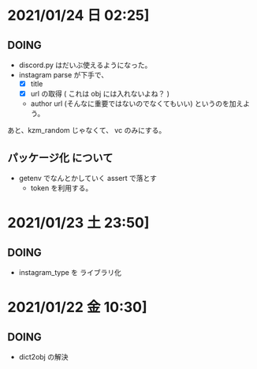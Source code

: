 # 2021/01/24 日 02:25]

## DOING

- discord.py はだいぶ使えるようになった。
- instagram parse が下手で、
  - [x] title
  - [x] url の取得 ( これは obj には入れないよね？ )
  - author url (そんなに重要ではないのでなくてもいい)
    というのを加えよう。

あと、kzm_random じゃなくて、 vc のみにする。

## パッケージ化 について

- getenv でなんとかしていく assert で落とす
  - token を利用する。

# 2021/01/23 土 23:50]

## DOING

- instagram_type を ライブラリ化

# 2021/01/22 金 10:30]

## DOING

- dict2obj の解決
